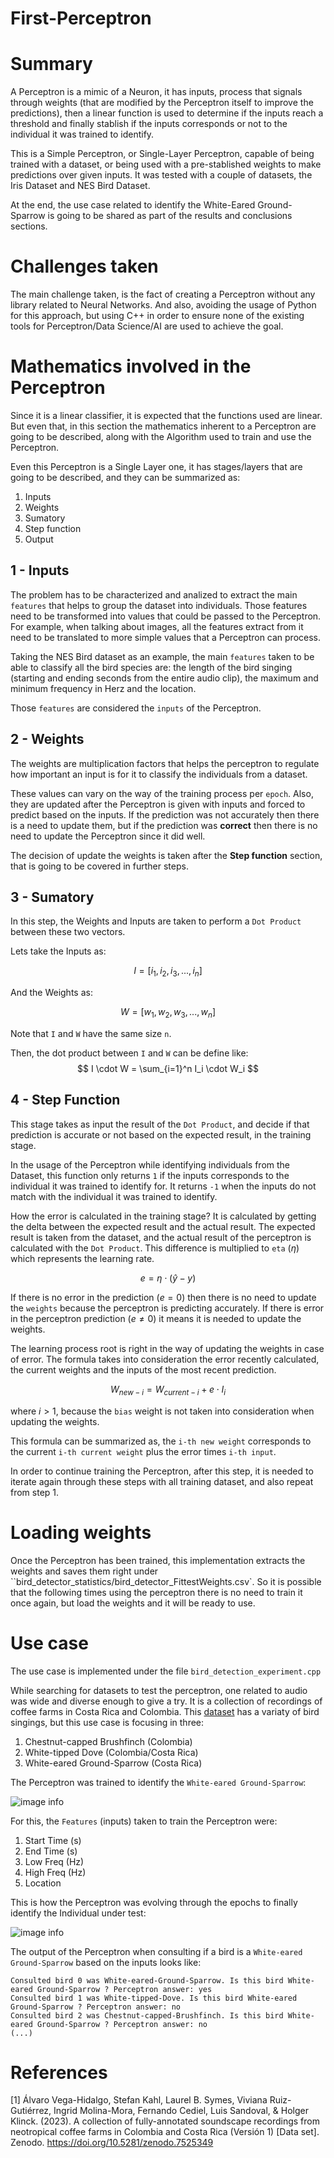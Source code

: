# First-Perceptron

# Summary
A Perceptron is a mimic of a Neuron, it has inputs, process that signals through weights (that are modified by the Perceptron itself to improve the predictions), then a linear function is used to determine if the inputs reach a threshold and finally stablish if the inputs corresponds or not to the individual it was trained to identify.

This is a Simple Perceptron, or Single-Layer Perceptron, capable of being trained with a dataset, or being used with a pre-stablished weights to make predictions over given inputs. It was tested with a couple of datasets,
the Iris Dataset and NES Bird Dataset.

At the end, the use case related to identify the White-Eared Ground-Sparrow is going to be shared as part of the results and conclusions sections.

# Challenges taken

The main challenge taken, is the fact of creating a Perceptron without any library related to Neural Networks. And also, avoiding the usage of Python for this approach, but using C++ in order to ensure none of the existing tools for Perceptron/Data Science/AI are used to achieve the goal.

# Mathematics involved in the Perceptron

Since it is a linear classifier, it is expected that the functions used are linear. But even that, in this section the mathematics inherent to a Perceptron are going to be described, along with the Algorithm used to train and use the Perceptron.

Even this Perceptron is a Single Layer one, it has stages/layers that are going to be described, and they can be summarized as:

1. Inputs
2. Weights
3. Sumatory
4. Step function
5. Output

## 1 - Inputs

The problem has to be characterized and analized to extract the main `features` that helps to group the dataset into individuals. Those features need to be transformed into values that could be passed to the Perceptron. For example, when talking about images, all the features extract from it need to be translated to more simple values that a Perceptron can process.

Taking the NES Bird dataset as an example, the main `features` taken to be able to classify all the bird species are: the length of the bird singing (starting and ending seconds from the entire audio clip), the maximum and minimum frequency in Herz and the location.

Those `features` are considered the `inputs` of the Perceptron.

## 2 - Weights

The weights are multiplication factors that helps the perceptron to regulate how important an input is for it to classify the individuals from a dataset.

These values can vary on the way of the training process per `epoch`. Also, they are updated after the Perceptron is given with inputs and forced to predict based on the inputs. If the prediction was not accurately then there is a need to update them, but if the prediction was __correct__ then there is no need to update the Perceptron since it did well.

The decision of update the weights is taken after the __Step function__ section, that is going to be covered in further steps.

## 3 - Sumatory

In this step, the Weights and Inputs are taken to perform a `Dot Product` between these two vectors. 

Lets take the Inputs as:

$$
I = [i_1, i_2, i_3, ..., i_n]
$$

And the Weights as:

$$
W = [w_1,w_2,w_3,...,w_n]
$$

Note that `I` and `W` have the same size `n`.

Then, the dot product between `I` and `W` can be define like:
$$
I \cdot W = \sum_{i=1}^n I_i \cdot W_i
$$

## 4 - Step Function

This stage takes as input the result of the `Dot Product`, and decide if that prediction is accurate or not based on the expected result, in the training stage.

In the usage of the Perceptron while identifying individuals from the Dataset, this function only returns `1` if the inputs corresponds to the individual it was trained to identify for. It returns `-1` when the inputs do not match with the individual it was trained to identify.

How the error is calculated in the training stage? It is calculated by getting the delta between the expected result and the actual result. The expected result is taken from the dataset, and the actual result of the perceptron is calculated with the `Dot Product`. This difference is multiplied to `eta` ($\eta$) which represents the learning rate.

$$
e = \eta \cdot \left(ŷ - y\right)
$$

If there is no error in the prediction $\left(e = 0\right)$ then there is no need to update the `weights` because the perceptron is predicting accurately. If there is error in the perceptron prediction $\left(e \neq 0\right)$ it means it is needed to update the weights.

The learning process root is right in the way of updating the weights in case of error. The formula takes into consideration the error recently calculated, the current weights and the inputs of the most recent prediction.

$$
W_{new-i} = W_{current-i} + e \cdot I_{i}
$$

where $i > 1$, because the `bias` weight is not taken into consideration when updating the weights.


This formula can be summarized as, the `i-th new weight` corresponds to the current `i-th current weight` plus the error times `i-th input`.

In order to continue training the Perceptron, after this step, it is needed to iterate again through these steps with all training dataset, and also repeat from step 1.

# Loading weights

Once the Perceptron has been trained, this implementation extracts the weights and saves them right under ``bird_detector_statistics/bird_detector_FittestWeights.csv`. So it is possible that the following times using the perceptron there is no need to train it once again, but load the weights and it will be ready to use.

# Use case

The use case is implemented under the file `bird_detection_experiment.cpp`

While searching for datasets to test the perceptron, one related to audio was wide and diverse enough to give a try. It is a collection of recordings of coffee farms in Costa Rica and Colombia. This [dataset](https://zenodo.org/records/7525349) has a variaty of bird singings, but this use case is focusing in three:

1. Chestnut-capped Brushfinch (Colombia)
2. White-tipped Dove (Colombia/Costa Rica)
3. White-eared Ground-Sparrow (Costa Rica)

The Perceptron was trained to identify the `White-eared Ground-Sparrow`:

![image info](./images/bird.png)

For this, the `Features` (inputs) taken to train the Perceptron were:

1. Start Time (s)
2. End Time (s)
3. Low Freq (Hz)
4. High Freq (Hz)
5. Location

This is how the Perceptron was evolving through the epochs to finally identify the Individual under test:

![image info](./images/test.gif)

The output of the Perceptron when consulting if a bird is a `White-eared Ground-Sparrow` based on the inputs looks like:

```
Consulted bird 0 was White-eared-Ground-Sparrow. Is this bird White-eared Ground-Sparrow ? Perceptron answer: yes
Consulted bird 1 was White-tipped-Dove. Is this bird White-eared Ground-Sparrow ? Perceptron answer: no
Consulted bird 2 was Chestnut-capped-Brushfinch. Is this bird White-eared Ground-Sparrow ? Perceptron answer: no
(...)
```

# References
[1] Álvaro Vega-Hidalgo, Stefan Kahl, Laurel B. Symes, Viviana Ruiz-Gutiérrez, Ingrid Molina-Mora, Fernando Cediel, Luis Sandoval, & Holger Klinck. (2023). A collection of fully-annotated soundscape recordings from neotropical coffee farms in Colombia and Costa Rica (Versión 1) [Data set]. Zenodo. https://doi.org/10.5281/zenodo.7525349


